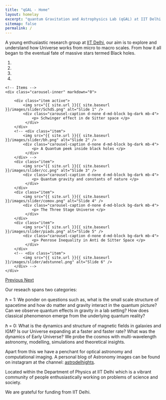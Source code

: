 ```yaml
---
title: "qGAL - Home"
layout: homelay
excerpt: "quantum Gravitation and Astrophysics Lab (qGAL) at IIT Delhi."
sitemap: false
permalink: /
---
```


A young enthusiastic research group at [IIT Delhi](http://www.iitd.ac.in), our aim is to explore and understand how Universe works from micro to macro scales. From how it all began to the eventual fate of massive stars termed Black holes.


<div markdown="0" id="carousel" class="carousel slide" data-ride="carousel" data-interval="3000" data-pause="hover" >
    <!-- Menu -->
    <ol class="carousel-indicators" my-4>
        <li data-target="#carousel" data-slide-to="0" class="active"></li>
        <li data-target="#carousel" data-slide-to="1"></li>
        <li data-target="#carousel" data-slide-to="2"></li>
        <li data-target="#carousel" data-slide-to="3"></li>
        <!-- <li data-target="#carousel" data-slide-to="4"></li> -->
        <!-- <li data-target="#carousel" data-slide-to="5"></li> -->
    </ol>

    <!-- Items -->
    <div class="carousel-inner" markdown="0">

        <div class="item active">
            <img src="{{ site.url }}{{ site.baseurl }}/images/slider/SchdS.png" alt="Slide 1" />
            <div class="carousel-caption d-none d-md-block bg-dark mb-4">
                <p> Schwinger effect in de Sitter space </p>
             </div>   
        </div>
        <!-- <div class="item">
            <img src="{{ site.url }}{{ site.baseurl }}/images/slider/bh.png" alt="Slide 2" />
            <div class="carousel-caption d-none d-md-block bg-dark mb-4">
                <p> A Quantum peek inside black holes </p>
             </div>
        </div> -->
        <div class="item">
            <img src="{{ site.url }}{{ site.baseurl }}/images/slider/cc.png" alt="Slide 3" />
            <div class="carousel-caption d-none d-md-block bg-dark mb-4">
                <p> Quantum gravity and constants of nature </p>
             </div>
        </div>
        <div class="item">
            <img src="{{ site.url }}{{ site.baseurl }}/images/slider/comov.png" alt="Slide 4" />
            <div class="carousel-caption d-none d-md-block bg-dark mb-4">
                <p> The Three Stage Universe </p>
             </div>
        </div>
        <div class="item">
            <img src="{{ site.url }}{{ site.baseurl }}/images/slider/piads.png" alt="Slide 5" />
            <div class="carousel-caption d-none d-md-block bg-dark mb-4">
                <p> Penrose Inequality in Anti de Sitter Space </p>
             </div>
        </div>
        <!-- <div class="item">
            <img src="{{ site.url }}{{ site.baseurl }}/images/slider/adstunnel.png" alt="Slide 6" />
        </div> -->       
    </div>
  <a class="left carousel-control" href="#carousel" role="button" data-slide="prev">
    <span class="glyphicon glyphicon-chevron-left" aria-hidden="true"></span>
    <span class="sr-only">Previous</span>
  </a>
  <a class="right carousel-control" href="#carousel" role="button" data-slide="next">
    <span class="glyphicon glyphicon-chevron-right" aria-hidden="true"></span>
    <span class="sr-only">Next</span>
  </a>
</div>


Our reseach spans two categories:

<span>&#8463;</span> = 1: We ponder on questions such as, what is the small scale structure of spacetime and how do matter and gravity interact in the quantum picture? Can we observe quantum effects in gravity in a lab setting? How does classical phenomenon emerge from the underlying quantum reality?

<span>&#8463;</span> = 0: What is the dynamics and structure of magnetic fields in galaxies and IGM? Is our Universe expanding at a faster and faster rate? What was the dynamics of Early Universe? We probe the cosmos with multi-wavelength astronomy, modelling, simulations and theoretical insights. 

Apart from this we have a penchant for optical astronomy and computational imaging. A personal blog of Astronomy images can be found on instagram at the channel: <a href="https://www.instagram.com/astrodelhights/">astrodelhights</a>.

<!-- For more details see [Research](research). -->

Located within the Department of Physics at IIT Delhi which is a vibrant community of people enthusiastically working on problems of science and society.


We are grateful for funding from IIT Delhi.


<!-- <figure class="fourth">
  <img src="{{ site.url }}{{ site.baseurl }}/images/logopic/Logo_IITD.png" style="width: 95px">
  <img src="{{ site.url }}{{ site.baseurl }}/images/logopic/Logo_Nanofront.jpg" style="width: 110px">
  <img src="{{ site.url }}{{ site.baseurl }}/images/logopic/Logo_NWO.jpg" style="width: 120px">
  <img src="{{ site.url }}{{ site.baseurl }}/images/logopic/Logo_ERC.jpg" style="width: 110px">
</figure> -->
